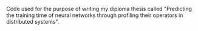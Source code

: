 Code used for the purpose of writing my diploma thesis called "Predicting the training time of neural networks through profiling their operators in distributed systems".
